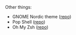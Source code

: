Other things:
* GNOME Nordic theme ([repo](https://github.com/EliverLara/Nordic))
* Pop Shell ([repo](https://github.com/pop-os/shell))
* Oh My Zsh ([repo](https://github.com/ohmyzsh/ohmyzsh))